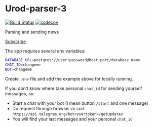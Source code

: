 # Urod-parser-3

[![Build Status](https://travis-ci.org/dluhhbiu/urod-parser-3.svg?branch=master)](https://travis-ci.org/dluhhbiu/urod-parser-3)
[![codecov](https://codecov.io/gh/dluhhbiu/urod-parser-3/branch/master/graph/badge.svg)](https://codecov.io/gh/dluhhbiu/urod-parser-3)

Parsing and sending news

[Subscribe](https://t.me/urodru)

The app requires several env variables:
```bash
DATABASE_URL=postgres://user:password@host:port/database_name
CHAT_ID=changeme 
BOT=changeme
```
Create `.env` file and add the example above for locally running. 

If you don't know where take personal `chat_id` for sending yourself messages, so:

- Start a chat with your bot (I mean button `/start` and one message)
- Do request through browser or curl `https://api.telegram.org/bot<yourtoken>/getUpdates` 
- You will find your last messages and your personal `chat_id` 
